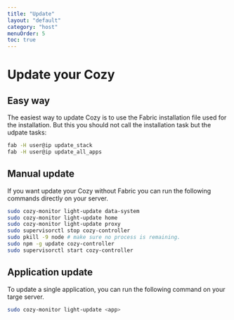 ```yaml
---
title: "Update"
layout: "default"
category: "host"
menuOrder: 5
toc: true
---
```

# Update your Cozy

## Easy way

The easiest way to update Cozy is to use the Fabric installation file used for
the installation. But this you should not call the installation task but the
udpate tasks:

```bash
fab -H user@ip update_stack
fab -H user@ip update_all_apps
```


## Manual update

If you want update your Cozy without Fabric you can run the following commands
directly on your server.

```bash
sudo cozy-monitor light-update data-system
sudo cozy-monitor light-update home
sudo cozy-monitor light-update proxy
sudo supervisorctl stop cozy-controller
sudo pkill -9 node # make sure no process is remaining.
sudo npm -g update cozy-controller
sudo supervisorctl start cozy-controller
```


## Application update

To update a single application, you can run the following command on your targe
server.

```bash
sudo cozy-monitor light-update <app>
```
